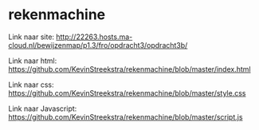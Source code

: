 # rekenmachine

Link naar site:
http://22263.hosts.ma-cloud.nl/bewijzenmap/p1.3/fro/opdracht3/opdracht3b/

Link naar html:
https://github.com/KevinStreekstra/rekenmachine/blob/master/index.html

Link naar css:
https://github.com/KevinStreekstra/rekenmachine/blob/master/style.css

Link naar Javascript:
https://github.com/KevinStreekstra/rekenmachine/blob/master/script.js
